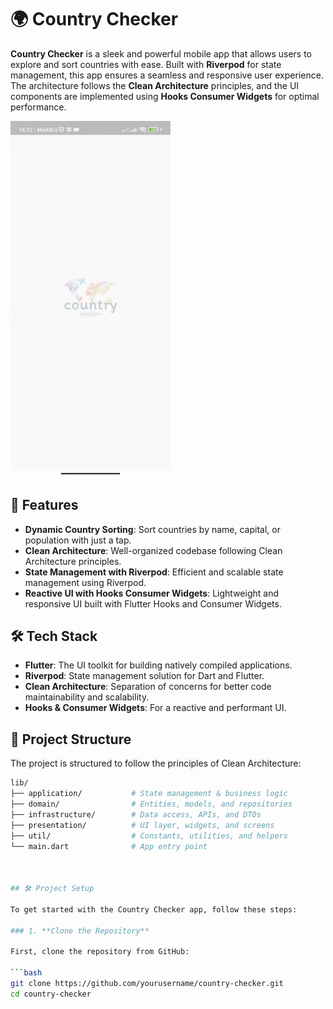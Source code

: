 
# 🌍 Country Checker

**Country Checker** is a sleek and powerful mobile app that allows users to explore and sort countries with ease. Built with **Riverpod** for state management, this app ensures a seamless and responsive user experience. The architecture follows the **Clean Architecture** principles, and the UI components are implemented using **Hooks Consumer Widgets** for optimal performance.

<img src ="https://github.com/shiran02/Country-Checker/blob/main/country-counter-app.gif" width ="256"/>

## 🚀 Features

- **Dynamic Country Sorting**: Sort countries by name, capital, or population with just a tap.
- **Clean Architecture**: Well-organized codebase following Clean Architecture principles.
- **State Management with Riverpod**: Efficient and scalable state management using Riverpod.
- **Reactive UI with Hooks Consumer Widgets**: Lightweight and responsive UI built with Flutter Hooks and Consumer Widgets.

## 🛠️ Tech Stack

- **Flutter**: The UI toolkit for building natively compiled applications.
- **Riverpod**: State management solution for Dart and Flutter.
- **Clean Architecture**: Separation of concerns for better code maintainability and scalability.
- **Hooks & Consumer Widgets**: For a reactive and performant UI.

## 📂 Project Structure

The project is structured to follow the principles of Clean Architecture:

```bash
lib/
├── application/           # State management & business logic
├── domain/                # Entities, models, and repositories
├── infrastructure/        # Data access, APIs, and DTOs
├── presentation/          # UI layer, widgets, and screens
├── util/                  # Constants, utilities, and helpers
└── main.dart              # App entry point



## 🛠️ Project Setup

To get started with the Country Checker app, follow these steps:

### 1. **Clone the Repository**

First, clone the repository from GitHub:

```bash
git clone https://github.com/yourusername/country-checker.git
cd country-checker






